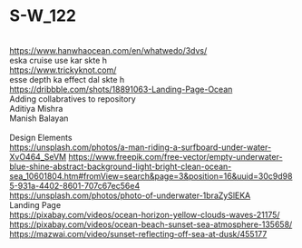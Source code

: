 # S-W_122
<br>https://www.hanwhaocean.com/en/whatwedo/3dvs/<br>
eska cruise use kar skte h<br>
https://www.trickyknot.com/<br>
esse depth ka effect dal skte h<br>
https://dribbble.com/shots/18891063-Landing-Page-Ocean<br>
Adding collabratives to repository<br>
Aditiya Mishra<br>
Manish Balayan<br>
<br>
Design Elements<br>
https://unsplash.com/photos/a-man-riding-a-surfboard-under-water-XvO464_SeVM
https://www.freepik.com/free-vector/empty-underwater-blue-shine-abstract-background-light-bright-clean-ocean-sea_10601804.htm#fromView=search&page=3&position=16&uuid=30c9d985-931a-4402-8601-707c67ec56e4<br>
https://unsplash.com/photos/photo-of-underwater-1braZySlEKA<br>
Landing Page<br>
https://pixabay.com/videos/ocean-horizon-yellow-clouds-waves-21175/<br>
https://pixabay.com/videos/ocean-beach-sunset-sea-atmosphere-135658/<br>
https://mazwai.com/video/sunset-reflecting-off-sea-at-dusk/455177<br>

